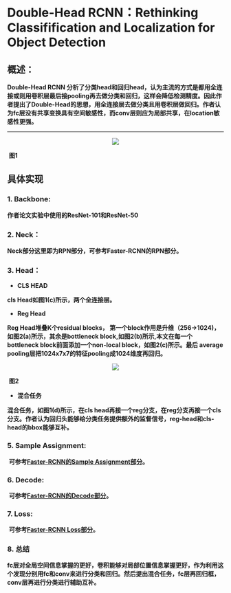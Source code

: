 # **Double-Head RCNN：Rethinking Classifification and Localization for Object Detection**

## 概述：

**Double-Head RCNN 分析了分类head和回归head，认为主流的方式是都用全连接或则用卷积层最后接pooling再去做分类和回归，这样会降低检测精度。因此作者提出了Double-Head的思想，用全连接层去做分类且用卷积层做回归。作者认为fc层没有共享变换具有空间敏感性，而conv层则应为局部共享，在location敏感性更强。**

****

<div align=center>
<img src="https://note.youdao.com/yws/api/personal/file/WEBf9f017f50f567b442d4ba0fea5410d13?method=download&shareKey=8ab002c888bf86f31004518eb72013ad"/>
</div>



​                                                                                                                                      **图1**

## 具体实现

### 1. Backbone:

**作者论文实验中使用的ResNet-101和ResNet-50**



### 2. Neck：

**Neck部分这里即为RPN部分，可参考Faster-RCNN的RPN部分。**



### 3. Head：

- **CLS HEAD**

**cls Head如图1(c)所示，两个全连接层。**



- **Reg Head**

**Reg Head堆叠K个residual blocks， 第一个block作用是升维（256->1024)，如图2(a)所示，其余是bottleneck block,如图2(b)所示,本文在每一个bottleneck block前面添加一个non-local block，如图2(c)所示。最后 average pooling层把1024x7x7的特征pooling成1024维度再回归。**

<div align=center>
<img src="https://note.youdao.com/yws/api/personal/file/WEBb98b58f80a6c9992579015d51947126e?method=download&shareKey=e3cb8efc1651fa40d3c3d318ab1ef561"/>
</div>

​																																		**图2**

- **混合任务**

**混合任务，如图1(d)所示，在cls head再接一个reg分支，在reg分支再接一个cls分支。作者认为回归头能够给分类任务提供额外的监督信号，reg-head和cls-head的bbox能够互补。**



### 5. Sample Assignment:

​	**可参考[Faster-RCNN的Sample Assignment部分](https://github.com/Hanson0910/DL-Algorithm-Summary/blob/main/%E7%9B%AE%E6%A0%87%E6%A3%80%E6%B5%8B%E7%AF%87/Anchor-Base/two-stage/Faster-RCNN.md)。**

### 6. Decode:

​	**可参考[Faster-RCNN的Decode部分](https://github.com/Hanson0910/DL-Algorithm-Summary/blob/main/%E7%9B%AE%E6%A0%87%E6%A3%80%E6%B5%8B%E7%AF%87/Anchor-Base/two-stage/Faster-RCNN.md)。**

### 7. Loss:

​	**可参考[Faster-RCNN Loss部分](https://github.com/Hanson0910/DL-Algorithm-Summary/blob/main/%E7%9B%AE%E6%A0%87%E6%A3%80%E6%B5%8B%E7%AF%87/Anchor-Base/two-stage/Faster-RCNN.md)。**

### 8. 总结

**fc层对全局空间信息掌握的更好，卷积能够对局部位置信息掌握更好，作为利用这个发现分别用fc和conv来进行分类和回归。然后提出混合任务，fc层再回归框，conv层再进行分类进行辅助互补。**


